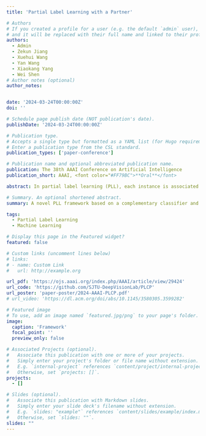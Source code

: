 ```yaml
---
title: 'Partial Label Learning with a Partner'

# Authors
# If you created a profile for a user (e.g. the default `admin` user), write the username (folder name) here
# and it will be replaced with their full name and linked to their profile.
authors:
  - Admin
  - Zekun Jiang
  - Xuehui Wang
  - Yan Wang
  - Xiaokang Yang
  - Wei Shen
# Author notes (optional)
author_notes:


date: '2024-03-24T00:00:00Z'
doi: ''

# Schedule page publish date (NOT publication's date).
publishDate: '2024-03-24T00:00:00Z'

# Publication type.
# Accepts a single type but formatted as a YAML list (for Hugo requirements).
# Enter a publication type from the CSL standard.
publication_types: ['paper-conference']

# Publication name and optional abbreviated publication name.
publication: The 38th AAAI Conference on Artificial Intelligence
publication_short: AAAI, <font color="#FF79BC">**Oral**</font>

abstract: In partial label learning (PLL), each instance is associated with a set of candidate labels among which only one is ground-truth. The majority of the existing works focuses on constructing robust classifiers to estimate the labeling confidence of candidate labels in order to identify the correct one. However, these methods usually struggle to rectify mislabeled samples. To help existing PLL methods identify and rectify mislabeled samples, in this paper, we introduce a novel partner classifier and propose a novel ''mutual supervision'' paradigm. Specifically, we instantiate the partner classifier predicated on the implicit fact that non-candidate labels of a sample should not be assigned to it, which is inherently accurate and has not been fully investigated in PLL. Furthermore, a novel collaborative term is formulated to link the base classifier and the partner one. During each stage of mutual supervision, both classifiers will blur each other's predictions through a blurring mechanism to prevent overconfidence in a specific label. Extensive experiments demonstrate that the performance and disambiguation ability of several well-established stand-alone and deep-learning based PLL approaches can be significantly improved by coupling with this learning paradigm.

# Summary. An optional shortened abstract.
summary: A novel PLL framework based on a complementary classifier and a collaborative relationship.

tags:
  - Partial Label Learning
  - Machine Learning

# Display this page in the Featured widget?
featured: false

# Custom links (uncomment lines below)
# links:
# - name: Custom Link
#   url: http://example.org

url_pdf: 'https://ojs.aaai.org/index.php/AAAI/article/view/29424'
url_code: 'https://github.com/SJTU-DeepVisionLab/PLCP'
url_poster: 'paper-poster/2024-AAAI-PLCP.pdf'
# url_video: 'https://dl.acm.org/doi/abs/10.1145/3580305.3599282'

# Featured image
# To use, add an image named `featured.jpg/png` to your page's folder.
image:
  caption: 'Framework'
  focal_point: ''
  preview_only: false

# Associated Projects (optional).
#   Associate this publication with one or more of your projects.
#   Simply enter your project's folder or file name without extension.
#   E.g. `internal-project` references `content/project/internal-project/index.md`.
#   Otherwise, set `projects: []`.
projects:
  - []

# Slides (optional).
#   Associate this publication with Markdown slides.
#   Simply enter your slide deck's filename without extension.
#   E.g. `slides: "example"` references `content/slides/example/index.md`.
#   Otherwise, set `slides: ""`.
slides: ""
---
```


